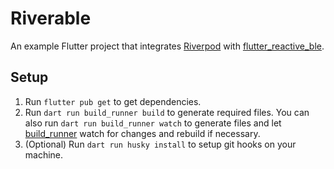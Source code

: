 # Riverable

An example Flutter project that integrates [Riverpod] with [flutter_reactive_ble].

## Setup
1. Run `flutter pub get` to get dependencies.
2. Run `dart run build_runner build` to generate required files. You can also run `dart run build_runner watch` to generate files and let [build_runner] watch for changes and rebuild if necessary.
3. (Optional) Run `dart run husky install` to setup git hooks on your machine.


  [riverpod]: https://pub.dev/packages/riverpod
  [flutter_reactive_ble]: https://pub.dev/packages/flutter_reactive_ble
  [build_runner]: https://pub.dev/packages/build_runner
